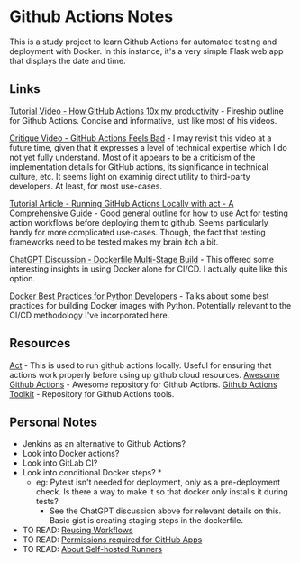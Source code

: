# Github Actions Notes

This is a study project to learn Github Actions for automated testing and deployment with Docker. In this instance, it's a very simple Flask web app that displays the date and time.


## Links
[Tutorial Video - How GitHub Actions 10x my productivity](https://www.youtube.com/watch?v=yfBtjLxn_6k) - Fireship outline for Github Actions. Concise and informative, just like most of his videos.

[Critique Video - GitHub Actions Feels Bad](https://www.youtube.com/watch?v=9qljpi5jiMQ) - I may revisit this video at a future time, given that it expresses a level of technical expertise which I do not yet fully understand. Most of it appears to be a criticism of the implementation details for GitHub actions, its significance in technical culture, etc. It seems light on examinig direct utility to third-party developers. At least, for most use-cases.

[Tutorial Article - Running GitHub Actions Locally with act - A Comprehensive Guide](https://www.codemancers.com/blog/2024-03-19-act-guide-for-github-workflow/) - Good general outline for how to use Act for testing action workflows before deploying them to github. Seems particularly handy for more complicated use-cases. Though, the fact that testing frameworks need to be tested makes my brain itch a bit.

[ChatGPT Discussion - Dockerfile Multi-Stage Build](https://chatgpt.com/share/670eaa29-1b94-8008-a8f9-1c9c1fc9090e) - This offered some interesting insights in using Docker alone for CI/CD. I actually quite like this option.

[Docker Best Practices for Python Developers](https://testdriven.io/blog/docker-best-practices/) - Talks about some best practices for building Docker images with Python. Potentially relevant to the CI/CD methodology I've incorporated here.


## Resources
[Act](https://github.com/nektos/act) - This is used to run github actions locally. Useful for ensuring that actions work properly before using up github cloud resources.
[Awesome Github Actions](https://github.com/sdras/awesome-actions) - Awesome repository for Github Actions.
[Github Actions Toolkit](https://github.com/actions/toolkit) - Repository for Github Actions tools.


## Personal Notes
- Jenkins as an alternative to Github Actions?
- Look into Docker actions?
- Look into GitLab CI?
- Look into conditional Docker steps? *
    - eg: Pytest isn't needed for deployment, only as a pre-deployment check. Is there a way to make it so that docker only installs it during tests?
        - See the ChatGPT discussion above for relevant details on this. Basic gist is creating staging steps in the dockerfile.
- TO READ: [Reusing Workflows](https://docs.github.com/en/actions/sharing-automations/reusing-workflows)
- TO READ: [Permissions required for GitHub Apps](https://docs.github.com/en/rest/authentication/permissions-required-for-github-apps?apiVersion=2022-11-28)
- TO READ: [About Self-hosted Runners](https://docs.github.com/en/actions/hosting-your-own-runners/managing-self-hosted-runners/about-self-hosted-runners)